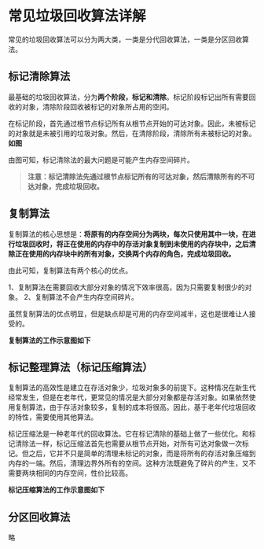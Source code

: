# 常见垃圾回收算法详解

常见的垃圾回收算法可以分为两大类，一类是分代回收算法，一类是分区回收算法。

## 标记清除算法

最基础的垃圾回收算法，分为**两个阶段，标记和清除**。标记阶段标记出所有需要回收的对象，清除阶段回收被标记的对象所占用的空间。

在标记阶段，首先通过根节点标记所有从根节点开始的可达对象。因此，未被标记的对象就是未被引用的垃圾对象。然后，在清除阶段，清除所有未被标记的对象。**如图**



由图可知，标记清除法的最大问题是可能产生内存空间碎片。

> **注意：标记清除法先通过根节点标记所有的可达对象，然后清除所有的不可达对象，完成垃圾回收。**


## 复制算法

复制算法的核心思想是：**将原有的内存空间分为两块，每次只使用其中一块，在进行垃圾回收时，将正在使用的内存中的存活对象复制到未使用的内存块中，之后清除正在使用的内存块中的所有对象，交换两个内存的角色，完成垃圾回收。**

由此可知，复制算法有两个核心的优点。

1、复制算法在需要回收大部分对象的情况下效率很高，因为只需要复制很少的对象。
2、复制算法不会产生内存空间碎片。

虽然复制算法的优点明显，但是缺点却是可用的内存空间减半，这也是很难让人接受的。

**复制算法的工作示意图如下**


## 标记整理算法（标记压缩算法）

复制算法的高效性是建立在存活对象少，垃圾对象多的前提下。这种情况在新生代经常发生，但是在老年代，更常见的情况是大部分对象都是存活对象。如果依然使用复制算法，由于存活对象较多，复制的成本将很高。因此，基于老年代垃圾回收的特性，需要使用其他算法。

标记压缩法是一种老年代的回收算法。它在标记清除的基础上做了一些优化。和标记清除法一样，标记压缩法首先也需要从根节点开始，对所有可达对象做一次标记。但之后，它并不只是简单的清理未标记的对象，而是将所有的存活对象压缩到内存的一端。然后，清理边界外所有的空间。这种方法既避免了碎片的产生，又不需要两块相同的内存空间，性价比较高。

**标记压缩算法的工作示意图如下**



## 分区回收算法

略
